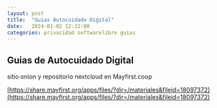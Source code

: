 ```yaml
---
layout: post
title:  "Guias Autocuidado Digital"
date:   2024-01-02 12:32:00
categories: privacidad softwarelibre guias
---
```


## Guias de Autocuidado Digital
sitio onion y repositorio nextcloud en Mayfirst.coop

[https://share.mayfirst.org/apps/files/?dir=/materiales&fileid=18097372](https://share.mayfirst.org/apps/files/?dir=/materiales&fileid=18097372)
